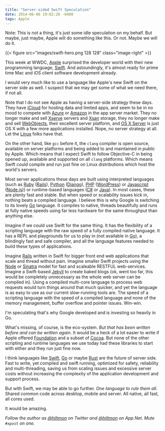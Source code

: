 ```yaml
---
title: "Server-sided Swift Speculation"
date: 2014-06-06 19:02:20 -0400
tags: Apple
---
```


<span class="light">Note: This is not a thing, it's just some idle speculation on my behalf. But maybe, just maybe, Apple will do something like this. Or not. Maybe we will do it.</span>

{{< figure src="images/swift-hero.png 128 128" class="image-right" >}}

This week at WWDC, [Apple](http://www.apple.com) surprised the developer world with their new programming language, [Swift](https://developer.apple.com/swift/). And astoundingly, it's almost ready for prime time Mac and iOS client software development already.

I would very much like to use a language like Apple's new Swift on the server side as well. I suspect that we may get some of what we need there, if not all.

Note that I do not see Apple as having a server-side strategy these days. They have [iCloud](https://www.apple.com/icloud/) for hosting data and limited apps, and seem to be in no mood to compete with [Azure](http://azure.microsoft.com/en-us/) or [Amazon](http://aws.amazon.com) in the app server market. They no longer make and sell [Xserve](http://www.apple.com/support/xserve/) servers and [Xsan](http://www.apple.com/support/xsan/) storage, they no longer make and sell [WebObjects](http://en.wikipedia.org/wiki/WebObjects), their excellent server platform, and [OS X Server](http://www.apple.com/osx/server/) is just OS X with a few more applications installed. Nope, no server strategy at all. Let the [Linux](http://en.wikipedia.org/wiki/Linux) folks have that.

On the other hand, like `gcc` before it, the `clang` compiler is open source, available on server platforms and being added to and maintained *in public* by Apple. Which means that I expect Swift to follow Objective-C in being opened up,  available and supported on all `clang` platforms. Which means Swift *could* compile and run just fine on Linux distributions which host the world's servers.

Most server applications these days are built using interpreted languages (such as [Ruby](https://www.ruby-lang.org/en/) ([Rails](https://rubyonrails.org)), [Python](https://www.python.org) ([Django](https://www.djangoproject.com)), [PHP](http://www.php.net) ([WordPress](http://wordpress.org)) or [Javascript](http://www.ecmascript.org) ([Node.js](http://nodejs.org))) or runtime-based languages ([C#](http://msdn.microsoft.com/en-us/library/67ef8sbd.aspx) or [Java](http://www.java.com/en/)). In most cases, these are plenty fast and stable. But when speed or scalability issues kick in, nothing beats a compiled language. I believe this is why Google is switching to its lovely [Go](http://golang.org) language. It compiles to native, threads beautifully and runs at fully native speeds using far less hardware for the same throughput than anything else.

Imagine if we could use Swift for the same thing. It has the flexibility of a scripting language with the raw speed of a fully compiled native language. It has a REPL and playgrounds for us to play in (not available in [Go](http://golang.org)), a blindingly fast and safe compiler, and all the language features needed to build these types of applications.

Imagine [Rails](https://rubyonrails.org/) written in Swift for bigger front end web applications that scale and thread without pain. Imagine smaller Swift projects using the [Node](http://nodejs.org) or [Sinatra](http://www.sinatrarb.com) model for fast and scaleable RESTFUL web-services. Imagine a Swift-based [Jekyll](http://jekyllrb.com) to create baked blogs (<span class="light">ok, went too far, this would be completely unnecessary as the whole web server can be compiled in</span>). Using a compiled multi-core language to process web requests would turn things around that much quicker, and yet the language is as easy to use as our current slow-running tools are. The speed of a scripting language with the speed of a compiled language and none of the memory management, buffer overflow and pointer issues. Win-win.

I'm speculating that's why Google developed and is investing so heavily in Go.

What's missing, of course, is the eco-system. *But that has been written before and can be written again*. It would be a heck of a lot easier to write if Apple offered [Foundation](http://en.wikipedia.org/wiki/Foundation_Kit) and a subset of [Cocoa](https://developer.apple.com/technologies/mac/cocoa.html). But none of the other scripting and runtime languages we use today had these libraries to start with either and they run just fine now.

I think languages like [Swift](https://developer.apple.com/swift/), [Go](http://golang.org) or maybe [Rust](http://www.rust-lang.org) are the future of server side. Fast to write, yet compiled and swift running, optimized for safety, reliability and multi-threading, saving us from scaling issues and excessive server costs without increasing the complexity of the application development and support process.

But with Swift, we may be able to go further. *One language to rule them all*. Shared common code across desktop, mobile and server. All native, all fast, all cores used.

It would be amazing.

*Follow the author as [@hiltmon](https://twitter.com/hiltmon) on Twitter and [@hiltmon](http://alpha.app.net/hiltmon) on App.Net. Mute `#xpost` on one.*
